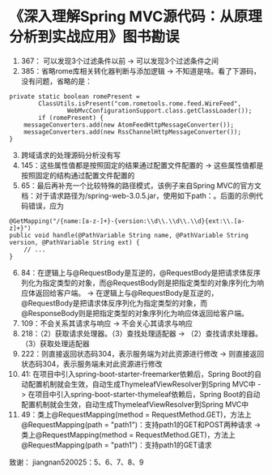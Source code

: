 # 《深入理解Spring MVC源代码：从原理分析到实战应用》图书勘误

1. 367： 可以发现3个过滤条件以前 -> 可以发现3个过滤条件之间
2. 385：省略rome库相关转化器判断与添加逻辑 -> 不知道是啥。看了下源码，没有问题，省略的是：
```
private static boolean romePresent =
		ClassUtils.isPresent("com.rometools.rome.feed.WireFeed",
				WebMvcConfigurationSupport.class.getClassLoader());
		if (romePresent) {
	messageConverters.add(new AtomFeedHttpMessageConverter());
	messageConverters.add(new RssChannelHttpMessageConverter());
}
```
3. 跨域请求的处理源码分析没有写
4. 145：这些属性值都是按照固定的结果通过配置文件配置的 -> 这些属性值都是按照固定的结构通过配置文件配置的
5. 65：最后再补充一个比较特殊的路径模式，该例子来自Spring MVC的官方文档：对于请求路径为/spring-web-3.0.5.jar，使用如下path：。后面的示例代码错误，应为
```
@GetMapping("/{name:[a-z-]+}-{version:\\d\\.\\d\\.\\d}{ext:\\.[a-z]+}")
public void handle(@PathVariable String name, @PathVariable String version, @PathVariable String ext) {
    // ...
}
```
6. 84：在逻辑上与@RequestBody是互逆的，@RequestBody是把请求体反序列化为指定类型的对象，而@RequestBody则是把指定类型的对象序列化为响应体返回给客户端。 -> 在逻辑上与@RequestBody是互逆的，@RequestBody是把请求体反序列化为指定类型的对象，而@ResponseBody则是把指定类型的对象序列化为响应体返回给客户端。
7. 109：不会关系其请求与响应 -> 不会关心其请求与响应
8. 218：（2）获取请求处理器。（3）查找处理适配器 -> （2）查找请求处理器。（3）获取处理适配器
9. 222：则直接返回状态码304，表示服务端为对此资源进行修改 -> 则直接返回状态码304，表示服务端未对此资源进行修改
10. 41: 在项目中引入spring-boot-starter-freemarker依赖后，Spring Boot的自动配置机制就会生效，自动生成ThymeleafViewResolver到Spring MVC中 -> 在项目中引入spring-boot-starter-thymeleaf依赖后，Spring Boot的自动配置机制就会生效，自动生成ThymeleafViewResolver到Spring MVC中
11. 49：类上@RequestMapping(method = RequestMethod.GET)，方法上@RequestMapping(path = "path1")：支持path1的GET和POST两种请求 -> 类上@RequestMapping(method = RequestMethod.GET)，方法上@RequestMapping(path = "path1")：支持path1的GET请求

致谢：
jiangnan520025：5、6、7、8、9
